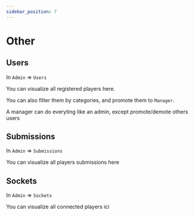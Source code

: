 ```yaml
---
sidebar_position: 7
---
```


# Other

## Users

In `Admin` => `Users`

You can visualize all registered players here.

You can also filter them by categories, and promote them to `Manager`.

A manager can do everyting like an admin, except promote/demote others users

## Submissions

In `Admin` => `Submissions`

You can visualize all players submissions here

## Sockets

In `Admin` => `Sockets`

You can visualize all connected players ici